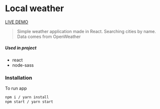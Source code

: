 # Local weather

[LIVE DEMO](https://agitated-aryabhata-cef99e.netlify.app/)

> Simple weather application made in React. Searching cities by name. Data comes from OpenWeather
##### Used in project
- react
- node-sass

### Installation


To run app
```sh
npm i / yarn install
npm start / yarn start
```
